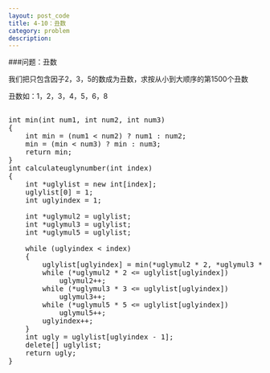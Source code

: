 ```yaml
---
layout: post_code
title: 4-10：丑数
category: problem
description: 
---
```


###问题：丑数

我们把只包含因子2，3，5的数成为丑数，求按从小到大顺序的第1500个丑数

丑数如：1，2，3，4，5，6，8

<pre class="brush: cpp">

int min(int num1, int num2, int num3)
{
	int min = (num1 < num2) ? num1 : num2;
	min = (min < num3) ? min : num3;
	return min;
}
int calculateuglynumber(int index)
{
	int *uglylist = new int[index];
	uglylist[0] = 1;
	int uglyindex = 1;

	int *uglymul2 = uglylist;
	int *uglymul3 = uglylist;
	int *uglymul5 = uglylist;

	while (uglyindex < index)
	{
		uglylist[uglyindex] = min(*uglymul2 * 2, *uglymul3 * 3, *uglymul5 * 5);
		while (*uglymul2 * 2 <= uglylist[uglyindex])
			uglymul2++;
		while (*uglymul3 * 3 <= uglylist[uglyindex])
			uglymul3++;
		while (*uglymul5 * 5 <= uglylist[uglyindex])
			uglymul5++;
		uglyindex++;
	}
	int ugly = uglylist[uglyindex - 1];
	delete[] uglylist;
	return ugly;
}

</pre>
